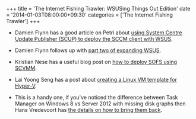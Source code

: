 +++
title = 'The Internet Fishing Trawler: WSUSing Things Out Edition'
date = '2014-01-03T08:00:00+09:30'
categories = ['The Internet Fishing Trawler']
+++

- Damien Flynn has a good article on Petri about [using System Centre Update
  Publisher (SCUP) to deploy the SCCM client with WSUS](http://www.petri.co.il/how-to-expand-wsus-updates-code-signing-certificate.htm).

- Damien Flynn follows up with [part two of expanding
  WSUS](http://www.petri.co.il/expand-wsus-updates-system-center-updates-publisher-scup.htm).

- Kristian Nese has a useful blog post on [how to deploy SOFS using
  SCVMM](http://kristiannese.blogspot.com.au/2013/10/how-to-deploy-scale-out-file-server.html).

- Lai Yoong Seng has a post about [creating a Linux VM template for
  Hyper-V](http://www.ms4u.info/2013/11/create-linux-vm-template-using-vmm-2012.html).

- This is a handy one, if you've noticed the difference between Task Manager on
  Windows 8 vs Server 2012 with missing disk graphs then Hans Vredevoort has
  [the details on how to bring them
  back](http://www.hyper-v.nu/archives/hvredevoort/2013/11/disk-performance-counters-in-windows-server-2012-r2-task-manager/).
